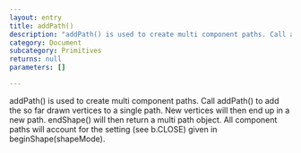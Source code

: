 ```yaml
---
layout: entry
title: addPath()
description: "addPath() is used to create multi component paths. Call addPath() to add the so far drawn vertices to a single path.\nNew vertices will then end up in a new path. endShape() will then return a multi path object. All component paths will account for\nthe setting (see b.CLOSE) given in beginShape(shapeMode)."
category: Document
subcategory: Primitives
returns: null
parameters: []

---
```

addPath() is used to create multi component paths. Call addPath() to add the so far drawn vertices to a single path.
New vertices will then end up in a new path. endShape() will then return a multi path object. All component paths will account for
the setting (see b.CLOSE) given in beginShape(shapeMode).